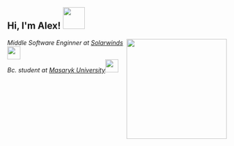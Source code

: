 <h2> Hi, I'm Alex! <img src="https://media.giphy.com/media/mGcNjsfWAjY5AEZNw6/giphy.gif" width="50"></h2>
<img align='right' src="https://media.giphy.com/media/M9gbBd9nbDrOTu1Mqx/giphy.gif" width="230">
<p><em>Middle Software Enginner at <a href="https://www.solarwinds.com/">Solarwinds</a><img src="https://media.giphy.com/media/WUlplcMpOCEmTGBtBW/giphy.gif" width="30"></br>Bc. student at <a href="https://www.fi.muni.cz/">Masaryk University</a><img src="https://media.giphy.com/media/fYSnHlufseco8Fh93Z/giphy.gif" width="30"> 
</em></p>


